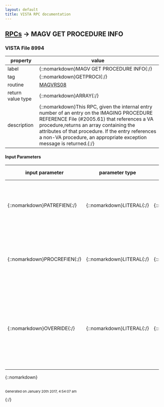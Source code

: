 ```yaml
---
layout: default
title: VISTA RPC documentation
---
```




## [RPCs](TableOfContent.md) &#8594; MAGV GET PROCEDURE INFO 



### VISTA File 8994 


 property | value 
--- | --- 
 label | {::nomarkdown}MAGV GET PROCEDURE INFO{:/}
 tag | {::nomarkdown}GETPROCI{:/}
 routine | [MAGVRS08](http://code.osehra.org/dox/Routine_MAGVRS08_source.html)
 return value type | {::nomarkdown}ARRAY{:/}
 description | {::nomarkdown}This RPC, given the internal entry number of an entry on the IMAGING PROCEDURE REFERENCE File (#2005.61) that references a VA procedure,returns an array containing the attributes of that procedure. If the entry references a non-VA procedure, an appropriate exception message is returned.{:/}

#### Input Parameters

| input parameter | parameter type | maximum data length | required | description | 
| --- | --- | --- | --- | --- | 
| {::nomarkdown}PATREFIEN{:/} | {::nomarkdown}LITERAL{:/} | {::nomarkdown}10{:/} |  | {::nomarkdown}This is the internal entry number on the IMAGING PATIENT REFERENCE File(#2005.6) of the patient with whom this procedure reference is associated.{:/} | 
| {::nomarkdown}PROCREFIEN{:/} | {::nomarkdown}LITERAL{:/} | {::nomarkdown}10{:/} | {::nomarkdown}true{:/} | {::nomarkdown}This is the internal entry number of the entry on the IMAGING PROCEDUREREFERENCE File (#2005.61) for which procedure information is to bereturned.{:/} | 
| {::nomarkdown}OVERRIDE{:/} | {::nomarkdown}LITERAL{:/} | {::nomarkdown}3{:/} |  | {::nomarkdown}This parameter should be used with EXTREME CAUTION.  If valued TRUE (nonzero), it suppresses the check of the patient reference IEN against the value of the PARENT IEN Field (#.99) on the IMAGING PROCEDURE REFERENCE File (#2005.61).{:/} | 

{::nomarkdown} <br/><br/><p style="font-size: 11px">Generated on January 20th 2017, 4:54:07 am</p>{:/}